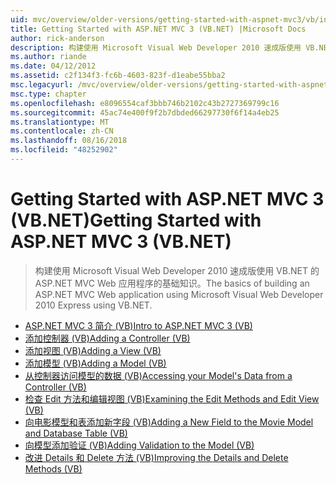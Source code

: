 ```yaml
---
uid: mvc/overview/older-versions/getting-started-with-aspnet-mvc3/vb/index
title: Getting Started with ASP.NET MVC 3 (VB.NET) |Microsoft Docs
author: rick-anderson
description: 构建使用 Microsoft Visual Web Developer 2010 速成版使用 VB.NET 的 ASP.NET MVC Web 应用程序的基础知识。
ms.author: riande
ms.date: 04/12/2012
ms.assetid: c2f134f3-fc6b-4603-823f-d1eabe55bba2
msc.legacyurl: /mvc/overview/older-versions/getting-started-with-aspnet-mvc3/vb
msc.type: chapter
ms.openlocfilehash: e8096554caf3bbb746b2102c43b2727369799c16
ms.sourcegitcommit: 45ac74e400f9f2b7dbded66297730f6f14a4eb25
ms.translationtype: MT
ms.contentlocale: zh-CN
ms.lasthandoff: 08/16/2018
ms.locfileid: "48252902"
---
```

<a name="getting-started-with-aspnet-mvc-3-vbnet"></a><span data-ttu-id="5e7e3-103">Getting Started with ASP.NET MVC 3 (VB.NET)</span><span class="sxs-lookup"><span data-stu-id="5e7e3-103">Getting Started with ASP.NET MVC 3 (VB.NET)</span></span>
====================
> <span data-ttu-id="5e7e3-104">构建使用 Microsoft Visual Web Developer 2010 速成版使用 VB.NET 的 ASP.NET MVC Web 应用程序的基础知识。</span><span class="sxs-lookup"><span data-stu-id="5e7e3-104">The basics of building an ASP.NET MVC Web application using Microsoft Visual Web Developer 2010 Express using VB.NET.</span></span>


- [<span data-ttu-id="5e7e3-105">ASP.NET MVC 3 简介 (VB)</span><span class="sxs-lookup"><span data-stu-id="5e7e3-105">Intro to ASP.NET MVC 3 (VB)</span></span>](intro-to-aspnet-mvc-3.md)
- [<span data-ttu-id="5e7e3-106">添加控制器 (VB)</span><span class="sxs-lookup"><span data-stu-id="5e7e3-106">Adding a Controller (VB)</span></span>](adding-a-controller.md)
- [<span data-ttu-id="5e7e3-107">添加视图 (VB)</span><span class="sxs-lookup"><span data-stu-id="5e7e3-107">Adding a View (VB)</span></span>](adding-a-view.md)
- [<span data-ttu-id="5e7e3-108">添加模型 (VB)</span><span class="sxs-lookup"><span data-stu-id="5e7e3-108">Adding a Model (VB)</span></span>](adding-a-model.md)
- [<span data-ttu-id="5e7e3-109">从控制器访问模型的数据 (VB)</span><span class="sxs-lookup"><span data-stu-id="5e7e3-109">Accessing your Model's Data from a Controller (VB)</span></span>](accessing-your-models-data-from-a-controller.md)
- [<span data-ttu-id="5e7e3-110">检查 Edit 方法和编辑视图 (VB)</span><span class="sxs-lookup"><span data-stu-id="5e7e3-110">Examining the Edit Methods and Edit View (VB)</span></span>](examining-the-edit-methods-and-edit-view.md)
- [<span data-ttu-id="5e7e3-111">向电影模型和表添加新字段 (VB)</span><span class="sxs-lookup"><span data-stu-id="5e7e3-111">Adding a New Field to the Movie Model and Database Table (VB)</span></span>](adding-a-new-field.md)
- [<span data-ttu-id="5e7e3-112">向模型添加验证 (VB)</span><span class="sxs-lookup"><span data-stu-id="5e7e3-112">Adding Validation to the Model (VB)</span></span>](adding-validation-to-the-model.md)
- [<span data-ttu-id="5e7e3-113">改进 Details 和 Delete 方法 (VB)</span><span class="sxs-lookup"><span data-stu-id="5e7e3-113">Improving the Details and Delete Methods (VB)</span></span>](improving-the-details-and-delete-methods.md)
